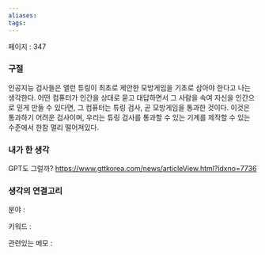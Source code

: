 ```yaml
---
aliases: 
tags:
---
```

페이지 : 347

### 구절
인공지능 검사들은 앨런 튜링이 최초로 제안한 모방게임을 기초로 삼아야 한다고 나는 생각한다. 어떤 컴퓨터가 인간을 상대로 묻고 대답하면서 그 사람을 속여 자신을 인간으로 믿게 만들 수 있다면, 그 컴퓨터는 튜링 검사, 곧 모방게임을 통과한 것이다. 이것은 통과하기 어려운 검사이며, 우리는 튜링 검사를 통과할 수 있는 기계를 제작할 수 있는 수준에서 한참 멀리 떨어져있다.


### 내가 한 생각
GPT도 그럴까?
https://www.gttkorea.com/news/articleView.html?idxno=7736

### 생각의 연결고리
분야 : 

키워드 : 

관련있는 메모 : 